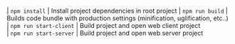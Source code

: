 | `npm install` | Install project dependencies in root project
| `npm run build` | Builds code bundle with production settings (minification, uglification, etc..)
| `npm run start-client` | Build project and open web client project  
| `npm run start-server` | Build project and open web server project
